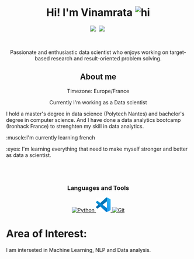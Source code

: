 
<h1 align="center">Hi! I'm Vinamrata <img src="https://user-images.githubusercontent.com/1303154/88677602-1635ba80-d120-11ea-84d8-d263ba5fc3c0.gif" width="28px" height="28px" alt="hi"></h1>

</p>
<p align="center">
<a href="https://www.linkedin.com/in/vinamrata-yadav-2398a5138/"><img src="https://img.shields.io/badge/-Vinamrata-0e76a8?style=flat&labelColor=0e76a8&logo=linkedin&logoColor=white" /></a>&nbsp;
<a href="mailto:viniyadav1097@gmail.com"><img src="https://img.shields.io/badge/-Vinamratayadav-c0392b?style=flat&labelColor=c0392b&logo=gmail&logoColor=white" /></a>&nbsp;
</p>
<br />

<p align="center">Passionate and enthusiastic data scientist who enjoys working on target-based research and result-oriented problem solving. </p>





<h2 align="center">About me</h2>
<p align="center">
Timezone: Europe/France
</p>
<p align="center"> Currently I'm working as a Data scientist </p>

I hold a master's degree in data science (Polytech Nantes) and bachelor's degree in computer science. And I have done a data analytics bootcamp (Ironhack France) to strenghten my skill in data analytics.
<p>:muscle:I'm currently learning french</p>
<p>:eyes: I'm learning everything that need to make myself stronger and better as data a scientist. </p>

<br />
<br />
<p>
<h3 align="center"> Languages and Tools</h3>
</p>

<p align="center">
  <a href="https://www.python.org" target="_blank"> <img src="https://raw.githubusercontent.com/jmnote/z-icons/master/svg/python.svg" alt="Python" width="40" height="40"/> </a>
<a href="https://www.w3schools.com/VSCode/" target="_blank"> <img src="https://raw.githubusercontent.com/github/explore/80688e429a7d4ef2fca1e82350fe8e3517d3494d/topics/visual-studio-code/visual-studio-code.png" alt="VSCode" width="40" height="40"/> </a> 
<a href="https://www.w3schools.com/git/" target="_blank"> <img src="https://raw.githubusercontent.com/jmnote/z-icons/master/svg/git.svg" alt="Git" width="40" height="40"/> </a>
  
  
 
# Area of Interest:
I am interseted in Machine Learning, NLP and Data analysis.







